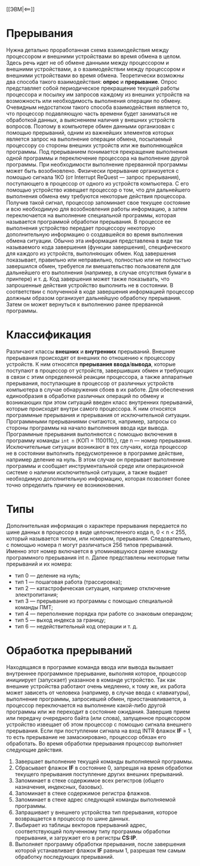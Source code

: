 [[ЭВМ|<==]]
# Прерывания
Нужна детально проработанная схема взаимодействия между процессором и внешними устройствами во время обмена в целом.
Здесь речь идет не об обмене данными между процессором и внешними устройствами, а о взаимодействии между процессором и внешними устройствами во время обмена.
Теоретически возможны два способа такого взаимодействия: **опрос** и **прерывание**. Опрос представляет собой периодическое прекращение текущей работы процессора и посылку им запросов каждому из внешних устройств на возможность или необходимость выполнения операции по обмену. Очевидным недостатком такого способа взаимодействия является то, что процессор подавляющую часть времени будет заниматься не обработкой данных, а выяснением наличия у внешних устройств вопросов.
Поэтому в компьютере обмен данными организован с помощью прерываний, одним из важнейших элементов которых является запрос на выполнение операции обмена, посылаемый процессору со стороны внешних устройств или же выполняющейся программы.
Под прерыванием понимается прекращение выполнения одной программы и переключение процессора на выполнение другой программы. При необходимости выполнение прерванной программы может быть возобновлено.
Физически прерывание организуется с помощью сигнала 1КО (от Interrupt ReQuest — запрос прерывания), поступающего в процессор от одного из устройств компьютера. С его помощью устройство извещает процессор о том, что для дальнейшего выполнения обмена ему требуются некоторые действия процессора. Получив такой сигнал, процессор запоминает свое текущее состояние и всю необходимую для возобновления работы информацию, а затем переключается на выполнение специальной программы, которая называется программой обработки прерывания. В процессе ее выполнения устройство передает процессору некоторую дополнительную информацию о создавшейся во время выполнения обмена ситуации. Обычно эта информация представлена в виде так называемого кода завершения (функции завершения), специфического для каждого из устройств, выполняющих обмен. Код завершения показывает, правильно или неправильно, полностью или не полностью завершился обмен, требуется ли вмешательство пользователя для дальнейшего его выполнения (например, в случае отсутствия бумаги в принтере) и т. д. Код завершения может также показывать, что запрошенные действия устройство выполнить не в состоянии. В соответствии с полученной в коде завершения информацией процессор должным образом организует дальнейшую обработку прерывания. Затем он может вернуться к выполнению ранее прерванной программы.
# Классификация
Различают классы **внешних** и **внутренних** прерываний. Внешние прерывания происходят от внешних по отношению к процессору устройств. К ним относятся **прерывания** **ввода**/**вывода**, которые поступают в процессор от устройств, завершивших обмен и требующих в связи с этим определенной реакции процессора, а также аппаратные прерывания, поступающие в процессор от различных устройств компьютера в случае обнаружения сбоев в их работе.
Для обеспечения единообразия в обработке различных операций по обмену и возникающих при этом ситуаций введен класс внутренних прерываний, которые происходят внутри самого процессора. К ним относятся программные прерывания и прерывания от исключительной ситуации. Программными прерываниями считаются, например, запросы со стороны программы на начало выполнения ввода иди вывода. Программные прерывания выполняются с помощью включения в программу команды `int n` (КОП = 1100110,), где n — номер прерывания. Исключительные ситуации возникают в тех случаях, когда процессор не в состоянии выполнить предусмотренное в программе действие, например деление на нуль. В этом случае он прерывает выполнение программы и сообщает инструментальной среде или операционной системе о наличии исключительной ситуации, а также выдает необходимую дополнительную информацию, которая позволяет более точно определить причину ее возникновения.
# Типы
Дополнительная информация о характере прерывания передается по шине данных в процессор в виде целочисленного кода n, 0 < n < 255, который называется типом, или номером, прерывания. Следовательно, с помощью номера п могут различаться 256 типов прерываний. Именно этот номер включается в упоминавшуюся ранее команду программного прерывания int n.
Далее представлены некоторые типы прерываний и их номера:
- тип 0 — деление на нуль;
- тип 1 — пошаговая работа (трассировка);
- тип 2 — катастрофическая ситуация, например отключение электропитания;
- тип 3 — прерывание из программы с помощью специальной команды ПМТ;
- тип 4 — переполнение порядка при работе со знаковым операндом;
- тип 5 — выход индекса за границу;
- тип 6 — недействительный код операции и т. д.
# Обработка прерываний
Находящаяся в программе команда ввода или вывода вызывает внутреннее программное прерывание, выполняя которое, процессор инициирует (запускает) указанное в команде устройство. Так как внешние устройства работают очень медленно, к тому же, их работа может зависеть от человека (например, в случае ввода с клавиатуры), выполнение программы, запросившей обмен, приостанавливается, а процессор переключается на выполнение какой-либо другой программы или же переходит в состояние ожидания. Завершив прием или передачу очередного байта (или слова), запущенное процессором устройство извещает об этом процессор с помощью сигнала внешнего прерывания. Если при поступлении сигнала на вход INTR флажок **IF** = 1, то есть прерывание не замаскировано, процессор обязан его обработать. Во время обработки прерывания процессор выполняет следующие действия.
1. Завершает выполнение текущей команды выполняемой программы.
2. Сбрасывает флажок **IF** в состояние 0, запрещая на время обработки текущего прерывания поступление других внешних прерываний.
3. Запоминает в стеке содержимое всех регистров (общего назначения, индексных, базовых).
4. Запоминает в стеке содержимое регистра флажков. 
5. Запоминает в стеке адрес следующей команды выполняемой программы.
6. Запрашивает у внешнего устройства тип прерывания, которое возвращается в процессор по шине данных.
7. Выбирает из таблицы векторов прерываний адрес, соответствующей полученному типу программы обработки прерывания, и загружает его в регистры **CS:IP**.
8. Выполняет программу обработки прерывания, после завершения которой устанавливает флажок **IF** равным 1, разрешая тем самым обработку последующих прерываний.